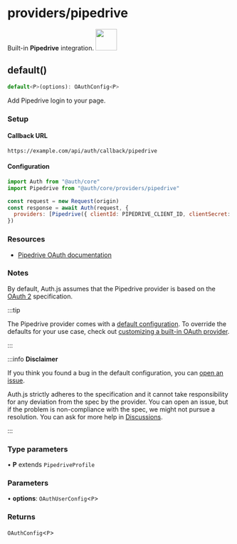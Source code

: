 # providers/pipedrive

<div style={{backgroundColor: "#000", display: "flex", justifyContent: "space-between", color: "#fff", padding: 16}}>
<span>Built-in <b>Pipedrive</b> integration.</span>
<a href="https://www.pipedrive.com/">
  <img style={{display: "block"}} src="https://authjs.dev/img/providers/pipedrive.svg" height="48" />
</a>
</div>

## default()

```ts
default<P>(options): OAuthConfig<P>
```

Add Pipedrive login to your page.

### Setup

#### Callback URL
```
https://example.com/api/auth/callback/pipedrive
```

#### Configuration
```js
import Auth from "@auth/core"
import Pipedrive from "@auth/core/providers/pipedrive"

const request = new Request(origin)
const response = await Auth(request, {
  providers: [Pipedrive({ clientId: PIPEDRIVE_CLIENT_ID, clientSecret: PIPEDRIVE_CLIENT_SECRET })],
})
```

### Resources

 - [Pipedrive OAuth documentation](https://pipedrive.readme.io/docs/marketplace-oauth-authorization)

### Notes

By default, Auth.js assumes that the Pipedrive provider is
based on the [OAuth 2](https://www.rfc-editor.org/rfc/rfc6749.html) specification.

:::tip

The Pipedrive provider comes with a [default configuration](https://github.com/nextauthjs/next-auth/blob/main/packages/core/src/providers/pipedrive.ts).
To override the defaults for your use case, check out [customizing a built-in OAuth provider](https://authjs.dev/guides/providers/custom-provider#override-default-options).

:::

:::info **Disclaimer**

If you think you found a bug in the default configuration, you can [open an issue](https://authjs.dev/new/provider-issue).

Auth.js strictly adheres to the specification and it cannot take responsibility for any deviation from
the spec by the provider. You can open an issue, but if the problem is non-compliance with the spec,
we might not pursue a resolution. You can ask for more help in [Discussions](https://authjs.dev/new/github-discussions).

:::

### Type parameters

• **P** extends `PipedriveProfile`

### Parameters

• **options**: `OAuthUserConfig`\<`P`\>

### Returns

`OAuthConfig`\<`P`\>
